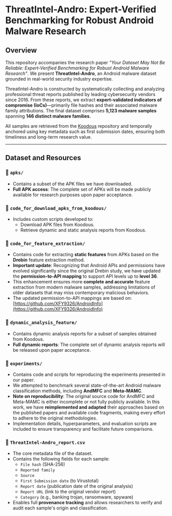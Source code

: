 # ThreatIntel-Andro: Expert-Verified Benchmarking for Robust Android Malware Research

## Overview
This repository accompanies the research paper *"Your Dataset May Not Be Reliable: Expert-Verified Benchmarking for Robust Android Malware Research"*. We present **ThreatIntel-Andro**, an Android malware dataset grounded in real-world security industry expertise.

ThreatIntel-Andro is constructed by systematically collecting and analyzing professional threat reports published by leading cybersecurity vendors since 2016. From these reports, we extract **expert-validated indicators of compromise (IoCs)**—primarily file hashes and their associated malware family attributions. The final dataset comprises **5,123 malware samples** spanning **146 distinct malware families**.

All samples are retrieved from the [Koodous](https://koodous.com/) repository and temporally anchored using key metadata such as first submission dates, ensuring both timeliness and long-term research value.

---

## Dataset and Resources

### 📁 `apks/`
- Contains a subset of the APK files we have downloaded.
- **Full APK access**: The complete set of APKs will be made publicly available for research purposes upon paper acceptance.

### 📁 `code_for_download_apks_from_koodous/`
- Includes custom scripts developed to:
  - Download APK files from Koodous.
  - Retrieve dynamic and static analysis reports from Koodous.

### 📁 `code_for_feature_extraction/`
- Contains code for extracting **static features** from APKs based on the **Drebin** feature extraction method.
- **Important update**: Recognizing that Android APIs and permissions have evolved significantly since the original Drebin study, we have updated the **permission-to-API mapping** to support API levels up to **level 36**.
- This enhancement ensures more **complete and accurate** feature extraction from modern malware samples, addressing limitations of older datasets that may miss contemporary malicious behaviors.
- The updated permission-to-API mappings are based on:  
  [https://github.com/XFY9326/AndroidInfo](https://github.com/XFY9326/AndroidInfo)

### 📁 `dynamic_analysis_feature/`
- Contains dynamic analysis reports for a subset of samples obtained from Koodous.
- **Full dynamic reports**: The complete set of dynamic analysis reports will be released upon paper acceptance.

### 📁 `experiments/`
- Contains code and scripts for reproducing the experiments presented in our paper.
- We attempted to benchmark several state-of-the-art Android malware classification methods, including **AndMFC** and **Meta-MAMC**.
- **Note on reproducibility**: The original source code for AndMFC and Meta-MAMC is either incomplete or not fully publicly available. In this work, we have **reimplemented and adapted** their approaches based on the published papers and available code fragments, making every effort to adhere to the original methodologies.
- Implementation details, hyperparameters, and evaluation scripts are included to ensure transparency and facilitate future comparisons.

### 📄 `ThreatIntel-Andro_report.csv`
- The core metadata file of the dataset.
- Contains the following fields for each sample:
  - `File hash` (SHA-256)
  - `Reported family`
  - `Source` 
  - `First Submission date` (to Virustotal)
  - `Report date` (publication date of the original analysis)
  - `Report URL` (link to the original vendor report)
  - `Category` (e.g., banking trojan, ransomware, spyware)
- Enables full **provenance tracking** and allows researchers to verify and audit each sample's origin and classification.

